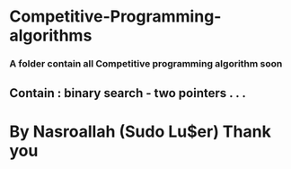 # Competitive-Programming-algorithms
<h3>A folder contain all Competitive programming algorithm soon </h3>
<h2>Contain : binary search - two pointers . . . </h2>
<h1>By Nasroallah (Sudo Lu$er) Thank you </h1>
